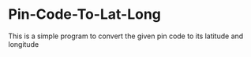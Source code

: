 # Pin-Code-To-Lat-Long
This is a simple program to convert the given pin code to its latitude and longitude
